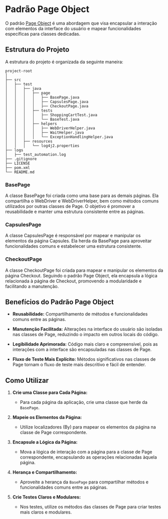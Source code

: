 # Padrão Page Object

O padrão [Page Object](https://martinfowler.com/bliki/PageObject.html) é uma abordagem que visa encapsular a interação com elementos da interface do usuário e mapear funcionalidades específicas para classes dedicadas.

## Estrutura do Projeto

A estrutura do projeto é organizada da seguinte maneira:

```plaintext
project-root
│
├── src
│   ├── test
│   │   ├── java
│   │   │   ├── page
│   │   │   │   ├── BasePage.java
│   │   │   │   ├── CapsulesPage.java
│   │   │   │   ├── CheckoutPage.java 
│   │   │   ├── tests
│   │   │   │   ├── ShoppingCartTest.java
│   │   │   │   └── BaseTest.java
│   │   │   ├── helpers
│   │   │   │   ├── WebDriverHelper.java
│   │   │   │   ├── WaitHelper.java
│   │   │   │   └── ExceptionHandlingHelper.java
│   │   ├── resources
│   │   │   └── log4j2.properties
├── logs
│   ├── test_automation.log
├── .gitignore
├── LICENSE
├── pom.xml
└── README.md
```

### BasePage

A classe BasePage foi criada como uma base para as demais páginas. Ela compartilha o WebDriver e WebDriverHelper, bem como métodos comuns utilizados por outras classes de Page. O objetivo é promover a reusabilidade e manter uma estrutura consistente entre as páginas.

### CapsulesPage

A classe CapsulesPage é responsável por mapear e manipular os elementos da página Capsules. Ela herda da BasePage para aproveitar funcionalidades comuns e estabelecer uma estrutura consistente.


### CheckoutPage

A classe CheckoutPage foi criada para mapear e manipular os elementos da página Checkout. Seguindo o padrão Page Object, ela encapsula a lógica relacionada à página de Checkout, promovendo a modularidade e facilitando a manutenção.


## Benefícios do Padrão Page Object

- **Reusabilidade:** Compartilhamento de métodos e funcionalidades comuns entre as páginas.

- **Manutenção Facilitada:** Alterações na interface do usuário são isoladas nas classes de Page, reduzindo o impacto em outros locais do código.

- **Legibilidade Aprimorada:** Código mais claro e compreensível, pois as interações com a interface são encapsuladas nas classes de Page.

- **Fluxo de Teste Mais Explícito:** Métodos significativos nas classes de Page tornam o fluxo de teste mais descritivo e fácil de entender.

## Como Utilizar

1. **Crie uma Classe para Cada Página:**
   - Para cada página da aplicação, crie uma classe que herde da `BasePage`.

2. **Mapeie os Elementos da Página:**
   - Utilize localizadores (By) para mapear os elementos da página na classe de Page correspondente.

3. **Encapsule a Lógica da Página:**
   - Mova a lógica de interação com a página para a classe de Page correspondente, encapsulando as operações relacionadas àquela página.

4. **Herança e Compartilhamento:**
   - Aproveite a herança da `BasePage` para compartilhar métodos e funcionalidades comuns entre as páginas.

5. **Crie Testes Claros e Modulares:**
   - Nos testes, utilize os métodos das classes de Page para criar testes mais claros e modulares.
